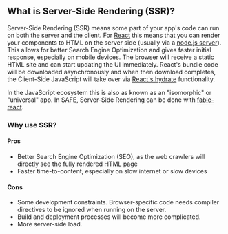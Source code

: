 ## What is Server-Side Rendering (SSR)?

Server-Side Rendering (SSR) means some part of your app's code can run on both the server and the client. 
For [React](https://reactjs.org/) this means that you can render your components to HTML on the server side (usually via a [node.js server](https://nodejs.org/en/)). This allows for better Search Engine Optimization and gives faster initial response, especially on mobile devices. The browser will receive a static HTML site and can start updating the UI immediately.
React's bundle code will be downloaded asynchronously and when then download completes, the Client-Side JavaScript will take over via [React's hydrate](https://reactjs.org/docs/react-dom.html#hydrate) functionality.

In the JavaScript ecosystem this is also as known as an "isomorphic" or "universal" app. In SAFE, Server-Side Rendering can be done with [fable-react](https://github.com/fable-compiler/fable-react).

### Why use SSR?

#### Pros

* Better Search Engine Optimization (SEO), as the web crawlers will directly see the fully rendered HTML page
* Faster time-to-content, especially on slow internet or slow devices

#### Cons

* Some development constraints. Browser-specific code needs compiler directives to be ignored when running on the server.
* Build and deployment processes will become more complicated.
* More server-side load.